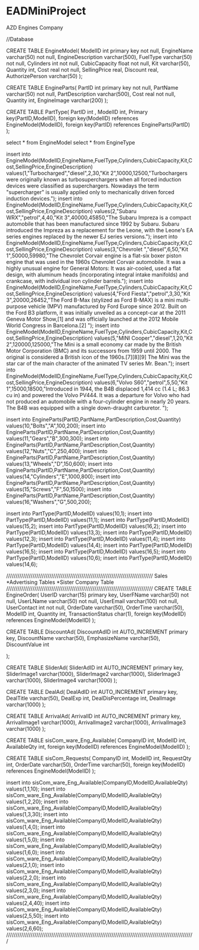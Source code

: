 # EADMiniProject
AZD Engines Company 

//Database

CREATE TABLE EngineModel(
	ModelID int primary key not null,
	EngineName varchar(50) not null,
	EngineDescription varchar(500),
	FuelType varchar(50) not null,
	Cylinders int not null,
	CubicCapacity float not null,
	Kit varchar(50),
	Quantity int,
	Cost real not null,
	SellingPrice real,
	Discount real,
	AuthorizePerson varchar(50)
);

CREATE TABLE EngineParts(
	PartID int primary key not null,
	PartName varchar(50) not null,
	PartDescription varchar(500),
	Cost real not null,
	Quantity int,
        EngineImage varchar(200)
);

CREATE TABLE PartType(
	PartID int ,
	ModelID int,
        Primary key(PartID,ModelID),
        foreign key(ModelID) references EngineModel(ModelID),
        foreign key(PartID) references EngineParts(PartID)
);

select * from EngineModel
select * from EngineType

insert into EngineModel(ModelID,EngineName,FuelType,Cylinders,CubicCapacity,Kit,Cost,SellingPrice,EngineDescription) values(1,"Turbocharged","diesel",2,30,"Kit 2",10000,12500,"Turbochargers were originally known as turbosuperchargers when all forced induction devices were classified as superchargers. Nowadays the term "supercharger" is usually applied only to mechanically driven forced induction devices.");
insert into EngineModel(ModelID,EngineName,FuelType,Cylinders,CubicCapacity,Kit,Cost,SellingPrice,EngineDescription) values(2,"Subaru WRX","petrol",4,40,"Kit 3",40000,45850,"The Subaru Impreza is a compact automobile that has been manufactured since 1992 by Subaru. Subaru introduced the Impreza as a replacement for the Leone, with the Leone's EA series engines replaced by the newer EJ series versions.");
insert into EngineModel(ModelID,EngineName,FuelType,Cylinders,CubicCapacity,Kit,Cost,SellingPrice,EngineDescription) values(3,"Chevrolet ","diesel",6,50,"Kit 1",50000,59980,"The Chevrolet Corvair engine is a flat-six boxer piston engine that was used in the 1960s Chevrolet Corvair automobile. It was a highly unusual engine for General Motors: It was air-cooled, used a flat design, with aluminum heads (incorporating integral intake manifolds) and crankcase, with individual iron cylinder barrels.");
insert into EngineModel(ModelID,EngineName,FuelType,Cylinders,CubicCapacity,Kit,Cost,SellingPrice,EngineDescription) values(4,"Ford Fiesta","petrol",3,30,"Kit 3",20000,26452,"The Ford B-Max (stylized as Ford B-MAX) is a mini multi-purpose vehicle (MPV) manufactured by Ford Europe since 2012. Built on the Ford B3 platform, it was initially unveiled as a concept-car at the 2011 Geneva Motor Show,[1] and was officially launched at the 2012 Mobile World Congress in Barcelona.[2] ");
insert into EngineModel(ModelID,EngineName,FuelType,Cylinders,CubicCapacity,Kit,Cost,SellingPrice,EngineDescription) values(5,"MINI Cooper","diesel",1,20,"Kit 2",120000,125000,"The Mini is a small economy car made by the British Motor Corporation (BMC) and its successors from 1959 until 2000. The original is considered a British icon of the 1960s.[7][8][9] The Mini was the star car of the main character of the animated TV series Mr. Bean.");
insert into EngineModel(ModelID,EngineName,FuelType,Cylinders,CubicCapacity,Kit,Cost,SellingPrice,EngineDescription) values(6,"Volvo S60","petrol",5,50,"Kit 1",15000,18500,"Introduced in 1944, the B4B displaced 1,414 cc (1.4 L; 86.3 cu in) and powered the Volvo PV444. It was a departure for Volvo who had not produced an automobile with a four-cylinder engine in nearly 20 years. The B4B was equipped with a single down-draught carburetor. ");



insert into EngineParts(PartID,PartName,PartDescription,Cost,Quantity) values(10,"Bolts","A",100,200);
insert into EngineParts(PartID,PartName,PartDescription,Cost,Quantity) values(11,"Gears","B",300,300);
insert into EngineParts(PartID,PartName,PartDescription,Cost,Quantity) values(12,"Nuts","C",250,400);
insert into EngineParts(PartID,PartName,PartDescription,Cost,Quantity) values(13,"Wheels","D",150,600);
insert into EngineParts(PartID,PartName,PartDescription,Cost,Quantity) values(14,"Cylinders","E",1000,800);
insert into EngineParts(PartID,PartName,PartDescription,Cost,Quantity) values(15,"Screws","F",50,1500);
insert into EngineParts(PartID,PartName,PartDescription,Cost,Quantity) values(16,"Washers","G",500,200);

insert into PartType(PartID,ModelID) values(10,1);
insert into PartType(PartID,ModelID) values(11,1);
insert into PartType(PartID,ModelID) values(15,2);
insert into PartType(PartID,ModelID) values(16,2);
insert into PartType(PartID,ModelID) values(13,3);
insert into PartType(PartID,ModelID) values(12,3);
insert into PartType(PartID,ModelID) values(11,4);
insert into PartType(PartID,ModelID) values(14,4);
insert into PartType(PartID,ModelID) values(16,5);
insert into PartType(PartID,ModelID) values(16,5);
insert into PartType(PartID,ModelID) values(10,6);
insert into PartType(PartID,ModelID) values(14,6);

//////////////////////////////////////////////////////////////////////////////
Sales
*Advertising Tables
*Sister Company Table
//////////////////////////////////////////////////////////////////////////////
CREATE TABLE EngineOrder(
	UserID varchar(15) primary key,
	UserFName varchar(50) not null,
	UserLName varchar(50) not null,
	UserEmail varchar(100) not null,
	UserContact int not null,
	OrderDate varchar(50),
	OrderTime varchar(50),
	ModelID int,
	Quantity int,
	TransactionStatus char(1),
	foreign key(ModelID) references EngineModel(ModelID)
);


CREATE TABLE DiscountAd(
	DiscountAdID int AUTO_INCREMENT primary key,
	DiscountName varchar(50),
	EmphasizeName varchar(50),
	DiscountValue int
	
);


CREATE TABLE SliderAd(
	SliderAdID int AUTO_INCREMENT primary key,
	SliderImage1 varchar(1000),
	SliderImage2 varchar(1000),
	SliderImage3 varchar(1000),
	SliderImage4 varchar(1000)
);

CREATE TABLE DealAd(
	DealAdID int AUTO_INCREMENT primary key,
	DealTitle varchar(50),
	DealExp int,
	DealDisPercentage int,
	DealImage varchar(1000)
);


CREATE TABLE ArrivalAd(
	ArrivalID int AUTO_INCREMENT primary key,
	ArrivalImage1 varchar(1000),
	ArrivalImage2 varchar(1000),
	ArrivalImage3 varchar(1000)
);

CREATE TABLE sisCom_ware_Eng_Available(
	CompanyID int,
	ModelID int,
	AvailableQty int,
	foreign key(ModelID) references EngineModel(ModelID)
);


CREATE TABLE sisCom_Requests(
	CompanyID int,
	ModelID int,
	RequestQty int,
	OrderDate varchar(50),
	OrderTime varchar(50),
	foreign key(ModelID) references EngineModel(ModelID)
);

insert into sisCom_ware_Eng_Available(CompanyID,ModelID,AvailableQty) values(1,1,10);
insert into sisCom_ware_Eng_Available(CompanyID,ModelID,AvailableQty) values(1,2,20);
insert into sisCom_ware_Eng_Available(CompanyID,ModelID,AvailableQty) values(1,3,30);
insert into sisCom_ware_Eng_Available(CompanyID,ModelID,AvailableQty) values(1,4,0);
insert into sisCom_ware_Eng_Available(CompanyID,ModelID,AvailableQty) values(1,5,0);
insert into sisCom_ware_Eng_Available(CompanyID,ModelID,AvailableQty) values(1,6,0);
insert into sisCom_ware_Eng_Available(CompanyID,ModelID,AvailableQty) values(2,1,0);
insert into sisCom_ware_Eng_Available(CompanyID,ModelID,AvailableQty) values(2,2,0);
insert into sisCom_ware_Eng_Available(CompanyID,ModelID,AvailableQty) values(2,3,0);
insert into sisCom_ware_Eng_Available(CompanyID,ModelID,AvailableQty) values(2,4,40);
insert into sisCom_ware_Eng_Available(CompanyID,ModelID,AvailableQty) values(2,5,50);
insert into sisCom_ware_Eng_Available(CompanyID,ModelID,AvailableQty) values(2,6,60);
////////////////////////////////////////////////////////////////////////////////////////////////////
